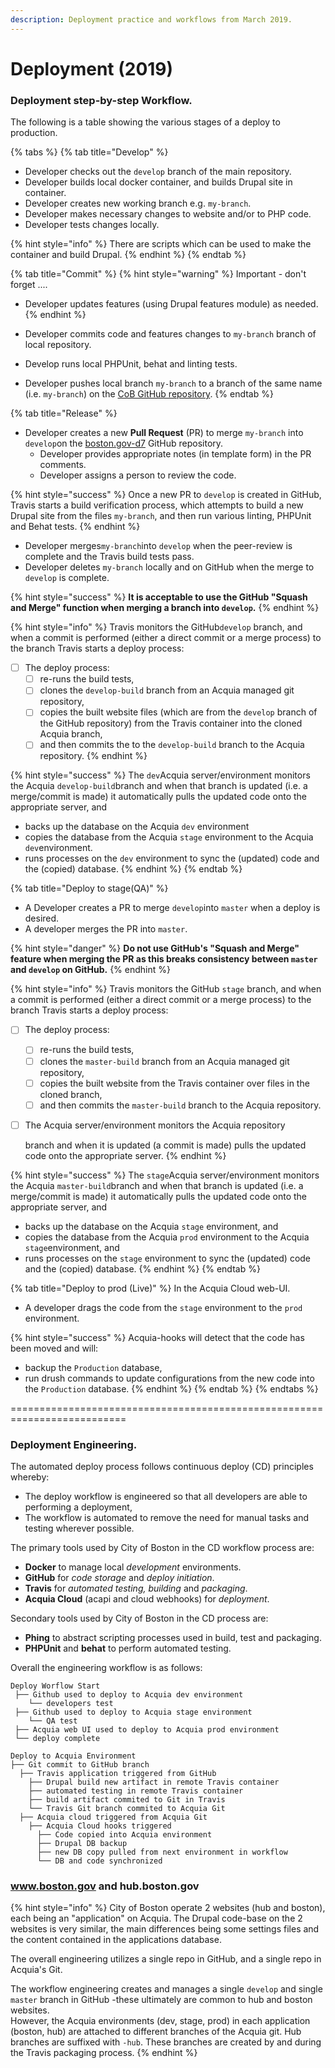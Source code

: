 ```yaml
---
description: Deployment practice and workflows from March 2019.
---
```


# Deployment \(2019\)

### Deployment step-by-step Workflow.

The following is a table showing the various stages of a deploy to production.

{% tabs %}
{% tab title="Develop" %}
* Developer checks out the `develop` branch of the main repository.
* Developer builds local docker container, and builds Drupal site in container.
* Developer creates new working branch e.g. `my-branch`.
* Developer makes necessary changes to website and/or to PHP code.
* Developer tests changes locally.

{% hint style="info" %}
There are scripts which can be used to make the container and build Drupal.
{% endhint %}
{% endtab %}

{% tab title="Commit" %}
{% hint style="warning" %}
Important - don't forget ....

* Developer updates features \(using Drupal features module\) as needed.
{% endhint %}

* Developer commits code and features changes to `my-branch` branch of local repository.
* Develop runs local PHPUnit, behat and linting tests.
* Developer pushes local branch `my-branch` to a branch of the same name \(i.e. `my-branch`\) on the [CoB GitHub repository](https://github.com/CityOfBoston/boston.gov-d7).
{% endtab %}

{% tab title="Release" %}
* Developer creates a new **Pull Request** \(PR\) to merge `my-branch` into `develop`on the [boston.gov-d7](https://github.com/CityOfBoston/boston.gov-d7) GitHub repository.
  * Developer provides appropriate notes \(in template form\) in the PR comments.
  * Developer assigns a person to review the code.

{% hint style="success" %}
Once a new PR to `develop` is created in GitHub, Travis starts a build verification process, which attempts to build a new Drupal site from the files `my-branch`, and then run various linting, PHPUnit and Behat tests.
{% endhint %}

* Developer merges`my-branch`into `develop` when the peer-review is complete and the Travis build tests pass. 
* Developer deletes `my-branch`  locally and on GitHub when the merge to `develop` is complete.

{% hint style="success" %}
**It is acceptable to use the GitHub "Squash and Merge" function when merging a branch into `develop`.**
{% endhint %}

{% hint style="info" %}
Travis monitors the GitHub`develop` branch, and when a commit is performed \(either a direct commit or a merge process\) to the branch Travis starts a deploy process:

* [ ] The deploy process:
  * [ ] re-runs the build tests, 
  * [ ] clones the `develop-build` branch from an Acquia managed git repository,
  * [ ] copies the built website files \(which are from the `develop` branch of the GitHub repository\) from the Travis container into the cloned Acquia branch,
  * [ ] and then commits the  to the `develop-build` branch to the Acquia repository.
{% endhint %}

{% hint style="success" %}
The `dev`Acquia server/environment monitors the Acquia `develop-build`branch and when that branch is updated \(i.e. a merge/commit is made\) it automatically pulls the updated code onto the appropriate server, and 

* backs up the database on the Acquia `dev` environment
* copies the database from the Acquia `stage` environment to the Acquia `dev`environment.
* runs processes on the `dev` environment to sync the \(updated\) code and the \(copied\) database.
{% endhint %}
{% endtab %}

{% tab title="Deploy to stage\(QA\)" %}
* A Developer creates a PR to merge `develop`into `master` when a deploy is desired.
* A developer merges the PR into `master`.

{% hint style="danger" %}
**Do not use GitHub's "Squash and Merge" feature when merging the PR as this breaks consistency between `master` and `develop` on GitHub.**
{% endhint %}

{% hint style="info" %}
Travis monitors the GitHub `stage` branch, and when a commit is performed \(either a direct commit or a merge process\) to the branch Travis starts a deploy process:

* [ ] The deploy process:
  * [ ] re-runs the build tests, 
  * [ ] clones the `master-build` branch from an Acquia managed git repository,
  * [ ] copies the built website from the Travis container over files in the cloned branch,
  * [ ] and then commits the  `master-build` branch to the Acquia repository.
* [ ] The Acquia server/environment monitors the Acquia repository

   branch and when it is updated \(a commit is made\) pulls the updated code onto the appropriate server.
{% endhint %}

{% hint style="success" %}
The `stage`Acquia server/environment monitors the Acquia `master-build`branch and when that branch is updated \(i.e. a merge/commit is made\) it automatically pulls the updated code onto the appropriate server, and 

* backs up the database on the Acquia `stage` environment, and
* copies the database from the Acquia `prod` environment to the Acquia `stage`environment, and
* runs processes on the `stage` environment to sync the \(updated\) code and the \(copied\) database.
{% endhint %}
{% endtab %}

{% tab title="Deploy to prod \(Live\)" %}
In the Acquia Cloud web-UI.

* A developer drags the code from the `stage` environment to the `prod` environment.

{% hint style="success" %}
Acquia-hooks will detect that the code has been moved and will:

* backup the `Production` database,
* run drush commands to update configurations from the new code into the `Production` database.
{% endhint %}
{% endtab %}
{% endtabs %}

==========================================================================

### Deployment Engineering.

The automated deploy process follows continuous deploy \(CD\) principles whereby:

* The deploy workflow is engineered so that all developers are able to performing a deployment,
* The workflow is automated to remove the need for manual tasks and testing wherever possible.

The primary tools used by City of Boston in the CD workflow process are:

* **Docker** to manage local _development_ environments.
* **GitHub** for _code storage_ and _deploy initiation_.
* **Travis** for _automated testing, building_ and _packaging_.
* **Acquia Cloud** \(acapi and cloud webhooks\) for _deployment_.

Secondary tools used by City of Boston in the CD process are:

* **Phing** to abstract scripting processes used in build, test and packaging.
* **PHPUnit** and **behat** to perform automated testing.

Overall the engineering workflow is as follows:

```text
Deploy Worflow Start
 ├── Github used to deploy to Acquia dev environment
    └── developers test
 ├── Github used to deploy to Acquia stage environment
    └── QA test
 ├── Acquia web UI used to deploy to Acquia prod environment
 └── deploy complete
```

```text
Deploy to Acquia Environment
├── Git commit to GitHub branch
  ├── Travis application triggered from GitHub
    ├── Drupal build new artifact in remote Travis container
    ├── automated testing in remote Travis container
    ├── build artifact commited to Git in Travis
    └── Travis Git branch commited to Acquia Git
  ├── Acquia cloud triggered from Acquia Git
    ├── Acquia Cloud hooks triggered
      ├── Code copied into Acquia environment
      ├── Drupal DB backup 
      ├── new DB copy pulled from next environment in workflow 
      └── DB and code synchronized
```

### www.boston.gov and hub.boston.gov

{% hint style="info" %}
City of Boston operate 2 websites \(hub and boston\), each being an "application" on Acquia.  The Drupal code-base on the 2 websites is very similar, the main differences being some settings files and the content contained in the applications database.

The overall engineering utilizes a single repo in GitHub, and a single repo in Acquia's Git.  

The workflow engineering creates and manages a single `develop` and single `master` branch in GitHub -these ultimately are common to hub and boston websites.   
However, the Acquia environments \(dev, stage, prod\) in each application \(boston, hub\) are attached to different branches of the Acquia git. Hub branches are suffixed with `-hub`. These branches are created by and during the Travis packaging process.
{% endhint %}

